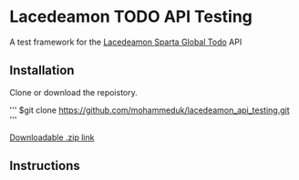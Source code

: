 # Lacedeamon TODO API Testing

A test framework for the [Lacedeamon Sparta Global Todo](http://http://lacedeamon.spartaglobal.com/) API

## Installation

Clone or download the repoistory.

'''
$git clone https://github.com/mohammeduk/lacedeamon_api_testing.git
'''

[Downloadable .zip link](https://github.com/mohammeduk/lacedeamon_api_testing/archive/master.zip)

## Instructions
